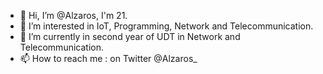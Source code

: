 - 👋 Hi, I’m @Alzaros, I'm 21.
- 👀 I’m interested in IoT, Programming, Network and Telecommunication.
- 🌱 I’m currently in second year of UDT in Network and Telecommunication.
- 📫 How to reach me : on Twitter @Alzaros_
